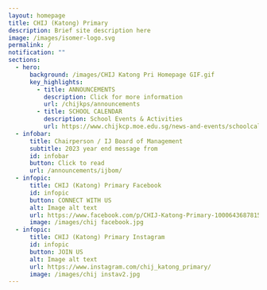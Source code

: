 ```yaml
---
layout: homepage
title: CHIJ (Katong) Primary
description: Brief site description here
image: /images/isomer-logo.svg
permalink: /
notification: ""
sections:
  - hero:
      background: /images/CHIJ Katong Pri Homepage GIF.gif
      key_highlights:
        - title: ANNOUNCEMENTS
          description: Click for more information
          url: /chijkps/announcements
        - title: SCHOOL CALENDAR
          description: School Events & Activities
          url: https://www.chijkcp.moe.edu.sg/news-and-events/schoolcalendar/
  - infobar:
      title: Chairperson / IJ Board of Management
      subtitle: 2023 year end message from
      id: infobar
      button: Click to read
      url: /announcements/ijbom/
  - infopic:
      title: CHIJ (Katong) Primary Facebook
      id: infopic
      button: CONNECT WITH US
      alt: Image alt text
      url: https://www.facebook.com/p/CHIJ-Katong-Primary-100064368781577/
      image: /images/chij facebook.jpg
  - infopic:
      title: CHIJ (Katong) Primary Instagram
      id: infopic
      button: JOIN US
      alt: Image alt text
      url: https://www.instagram.com/chij_katong_primary/
      image: /images/chij instav2.jpg
---
```

